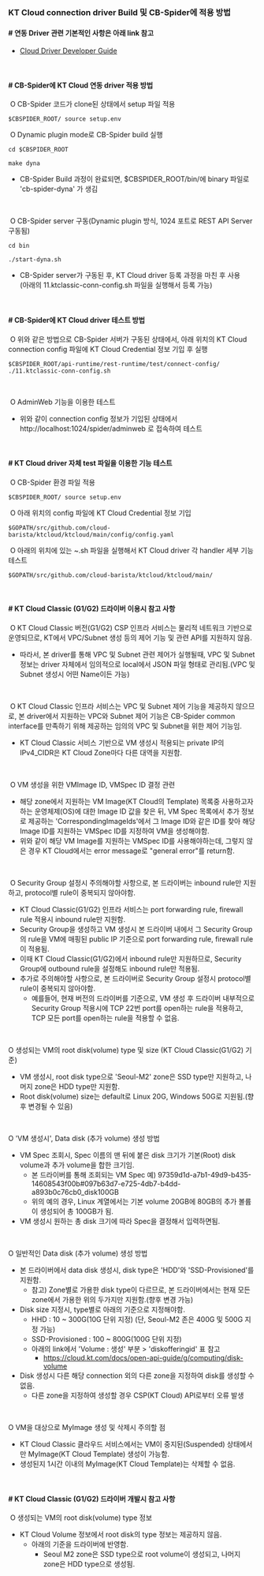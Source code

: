 ### KT Cloud connection driver Build 및 CB-Spider에 적용 방법

#### # 연동 Driver 관련 기본적인 사항은 아래 link 참고

   - [Cloud Driver Developer Guide](https://github.com/cloud-barista/cb-spider/wiki/Cloud-Driver-Developer-Guide) 
<p><br>

#### # CB-Spider에 KT Cloud 연동 driver 적용 방법

​	O CB-Spider 코드가 clone된 상태에서 setup 파일 적용
```
$CBSPIDER_ROOT/ source setup.env
```

​	O Dynamic plugin mode로 CB-Spider build 실행

```
cd $CBSPIDER_ROOT

make dyna

```
   - CB-Spider Build 과정이 완료되면, $CBSPIDER_ROOT/bin/에 binary 파일로 'cb-spider-dyna' 가 생김 

<p><br>

​	O CB-Spider server 구동(Dynamic plugin 방식, 1024 포트로 REST API Server 구동됨)

```
cd bin

./start-dyna.sh
```

   - CB-Spider server가 구동된 후, KT Cloud driver 등록 과정을 마친 후 사용<BR>
     (아래의 11.ktclassic-conn-config.sh 파일을 실행해서 등록 가능)

<p><br>

#### # CB-Spider에 KT Cloud driver 테스트 방법

​	O 위와 같은 방법으로 CB-Spider 서버가 구동된 상태에서, 아래 위치의 KT Cloud connection config 파일에 KT Cloud Credential 정보 기입 후 실행<BR>
```
$CBSPIDER_ROOT/api-runtime/rest-runtime/test/connect-config/ ./11.ktclassic-conn-config.sh
```

<p><br>

​	O AdminWeb 기능을 이용한 테스트

   - 위와 같이 connection config 정보가 기입된 상태에서 http://localhost:1024/spider/adminweb 로 접속하여 테스트

<p><br>

#### # KT Cloud driver 자체 test 파일을 이용한 기능 테스트

​	O CB-Spider 환경 파일 적용
```
$CBSPIDER_ROOT/ source setup.env
```

​	O 아래 위치의 config 파일에 KT Cloud Credential 정보 기입
```
$GOPATH/src/github.com/cloud-barista/ktcloud/ktcloud/main/config/config.yaml
```

​	O 아래의 위치에 있는 ~.sh 파일을 실행해서 KT Cloud driver 각 handler 세부 기능 테스트 
```
$GOPATH/src/github.com/cloud-barista/ktcloud/ktcloud/main/
```
<p><br>

#### # KT Cloud Classic (G1/G2) 드라이버 이용시 참고 사항
​	O KT Cloud Classic 버전(G1/G2) CSP 인프라 서비스는 물리적 네트워크 기반으로 운영되므로, KT에서 VPC/Subnet 생성 등의 제어 기능 및 관련 API를 지원하지 않음.
   - 따라서, 본 driver를 통해 VPC 및 Subnet 관련 제어가 실행될때, VPC 및 Subnet 정보는 driver 자체에서 임의적으로 local에서 JSON 파일 형태로 관리됨.(VPC 및 Subnet 생성시 어떤 Name이든 가능)
<p><br>

​	O  KT Cloud Classic 인프라 서비스는 VPC 및 Subnet 제어 기능을 제공하지 않으므로, 본 driver에서 지원하는 VPC와 Subnet 제어 기능은 CB-Spider common interface를 만족하기 위해 제공하는 임의의 VPC 및 Subnet을 위한 제어 기능임.
   - KT Cloud Classic 서비스 기반으로 VM 생성시 적용되는 private IP의 IPv4_CIDR은 KT Cloud Zone마다 다른 대역을 지원함.
<p><br>

​	O VM 생성을 위한 VMImage ID, VMSpec ID 결정 관련
   - 해당 zone에서 지원하는 VM Image(KT Cloud의 Template) 목록중 사용하고자 하는 운영체제(OS)에 대한 Image ID 값을 찾은 뒤, VM Spec 목록에서 추가 정보로 제공하는 'CorrespondingImageIds'에서 그 Image ID와 같은 ID를 찾아 해당 Image ID를 지원하는 VMSpec ID를 지정하여 VM을 생성해야함.
   - 위와 같이 해당 VM Image를 지원하는 VMSpec ID를 사용해야하는데, 그렇지 않은 경우 KT Cloud에서는 error message로 "general error"를 return함.
<p><br>

​	O Security Group 설정시 주의해야할 사항으로, 본 드라이버는 inbound rule만 지원하고, protocol별 rule이 중복되지 않아야함.
   - KT Cloud Classic(G1/G2) 인프라 서비스는 port forwarding rule, firewall rule 적용시 inbound rule만 지원함.
   - Security Group을 생성하고 VM 생성시 본 드라이버 내에서 그 Security Group의 rule을 VM에 매핑된 public IP 기준으로 port forwarding rule, firewall rule이 적용됨.
   - 이때 KT Cloud Classic(G1/G2)에서 inbound rule만 지원하므로, Security Group에 outbound rule을 설정해도 inbound rule만 적용됨.
   - 추가로 주의해야할 사항으로, 본 드라이버로 Security Group 설정시 protocol별 rule이 중복되지 않아야함.
     - 예를들어, 현재 버전의 드라이버를 기준으로, VM 생성 후 드라이버 내부적으로 Security Group 적용시에 TCP 22번 port를 open하는 rule을 적용하고, TCP 모든 port를 open하는 rule을 적용할 수 없음.
<p><br>

  O 생성되는 VM의 root disk(volume) type 및 size (KT Cloud Classic(G1/G2) 기준)
   - VM 생성시, root disk type으로 'Seoul-M2' zone은 SSD type만 지원하고, 나머지 zone은 HDD type만 지원함.​
   - Root disk(volume) size는 default로 Linux 20G, Windows 50G로 지원됨.(향후 변경될 수 있음)
<p><br>

  O 'VM 생성시', Data disk (추가 volume) 생성 방법
   - VM Spec 조회시, Spec 이름의 맨 뒤에 붙은 disk 크기가 기본(Root) disk volume과 추가 volume을 합한 크기임.
      - 본 드라이버를 통해 조회되는 VM Spec 예) 97359d1d-a7b1-49d9-b435-14608543f00b#097b63d7-e725-4db7-b4dd-a893b0c76cb0_disk100GB
      - 위의 예의 경우, Linux 계열에서는 기본 volume 20GB에 80GB의 추가 볼륨이 생성되어 총 100GB가 됨.
   - VM 생성시 원하는 총 disk 크기에 따라 Spec을 결정해서 입력하면됨.
<p><br>

  O 일반적인 Data disk (추가 volume) 생성 방법
   - 본 드라이버에서 data disk 생성시, disk type은 'HDD'와 'SSD-Provisioned'를 지원함.
     - 참고) Zone별로 가용한 disk type이 다르므로, 본 드라이버에서는 현재 모든 zone에서 가용한 위의 두가지만 지원함.(향후 변경 가능)
   - Disk size 지정시, type별로 아래의 기준으로 지정해야함.
     - HHD : 10 ~ 300G(10G 단위 지정) (단, Seoul-M2 존은 400G 및 500G 지정 가능)
     - SSD-Provisioned : 100 ~ 800G(100G 단위 지정)
     - 아래의 link에서 'Volume : 생성' 부분 > 'diskofferingid' 표 참고
       - https://cloud.kt.com/docs/open-api-guide/g/computing/disk-volume
   - Disk 생성시 다른 해당 connection 외의 다른 zone을 지정하여 disk를 생성할 수 없음.
       - 다른 zone을 지정하여 생성할 경우 CSP(KT Cloud) API로부터 오류 발생
<p><br>

  O VM을 대상으로 MyImage 생성 및 삭제시 주의할 점
   - KT Cloud Classic 클라우드 서비스에서는 VM이 중지된(Suspended) 상태에서만 MyImage(KT Cloud Template) 생성이 가능함.
   - 생성된지 1시간 이내의 MyImage(KT Cloud Template)는 삭제할 수 없음.
<p><br>

#### # KT Cloud Classic (G1/G2) 드라이버 개발시 참고 사항
​	O 생성되는 VM의 root disk(volume) type 정보
   - KT Cloud Volume 정보에서 root disk의 type 정보는 제공하지 않음.
     - 아래의 기준을 드라이버에 반영함.
       - Seoul M2 zone은 SSD type으로 root volume이 생성되고, 나머지 zone은 HDD type으로 생성됨.​
<p><br>